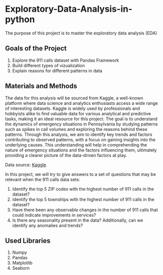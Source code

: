 # Exploratory-Data-Analysis-in-python
The purpose of this project is to master the exploratory data analysis (EDA)

## Goals of the Project
1. Explore the 911 calls dataset with Pandas Framework
2. Build different types of vizualization
3. Explain reasons for different patterns in data

## Materials and Methods
The data for this analysis will be sourced from Kaggle, a well-known platform where data science and analytics enthusiasts access a wide range of interesting datasets. Kaggle is widely used by professionals and hobbyists alike to find valuable data for various analytical and predictive tasks, making it an ideal resource for this project. The goal is to understand the dynamics of emergency situations in Pennsylvania by studying patterns such as spikes in call volumes and exploring the reasons behind these patterns. Through this analysis, we aim to identify key trends and factors contributing to observed patterns, with a focus on gaining insights into the underlying causes. This understanding will help in comprehending the nature of emergency situations and the factors influencing them, ultimately providing a clearer picture of the data-driven factors at play.
 
 Data source: [Kaggle](https://www.kaggle.com/mchirico/montcoalert)
 
 In this project, we will try to give answers to a set of questions that may be relevant when the 911 calls data sets:
 1. Identify the top 5 ZIP codes with the highest number of 911 calls in the dataset?
 2. Identify the top 5 townships with the highest number of 911 calls in the dataset?
 3. Have there been any observable changes in the number of 911 calls that could indicate improvements in services?
 4. Is there any seasonality present in the data? Additionally, can we identify any anomalies and trends?

## Used Libraries
1. Numpy
2. Pandas
3. Matplotlib
4. Seaborn

